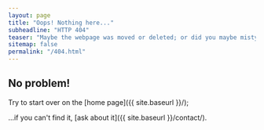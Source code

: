 ```yaml
---
layout: page
title: "Oops! Nothing here..."
subheadline: "HTTP 404"
teaser: "Maybe the webpage was moved or deleted; or did you maybe mistype the link?"
sitemap: false
permalink: "/404.html"
---
```

## No problem!

Try to start over on the [home page]({{ site.baseurl }}/); 
 
[//]: # (...to **search** below;)
...if you can't find it, [ask about it]({{ site.baseurl }}/contact/).

[//]: # (### Search)

[//]: # ( {% include _google_search.html %})
